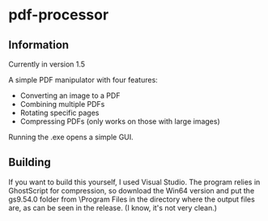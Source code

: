# pdf-processor
## Information
Currently in version 1.5

A simple PDF manipulator with four features:
- Converting an image to a PDF
- Combining multiple PDFs
- Rotating specific pages
- Compressing PDFs (only works on those with large images)

Running the .exe opens a simple GUI.

## Building
If you want to build this yourself, I used Visual Studio.
The program relies in GhostScript for compression, so download the Win64 version and put the gs9.54.0 folder from \Program Files in the directory where the output files are, as can be seen in the release. (I know, it's not very clean.)
